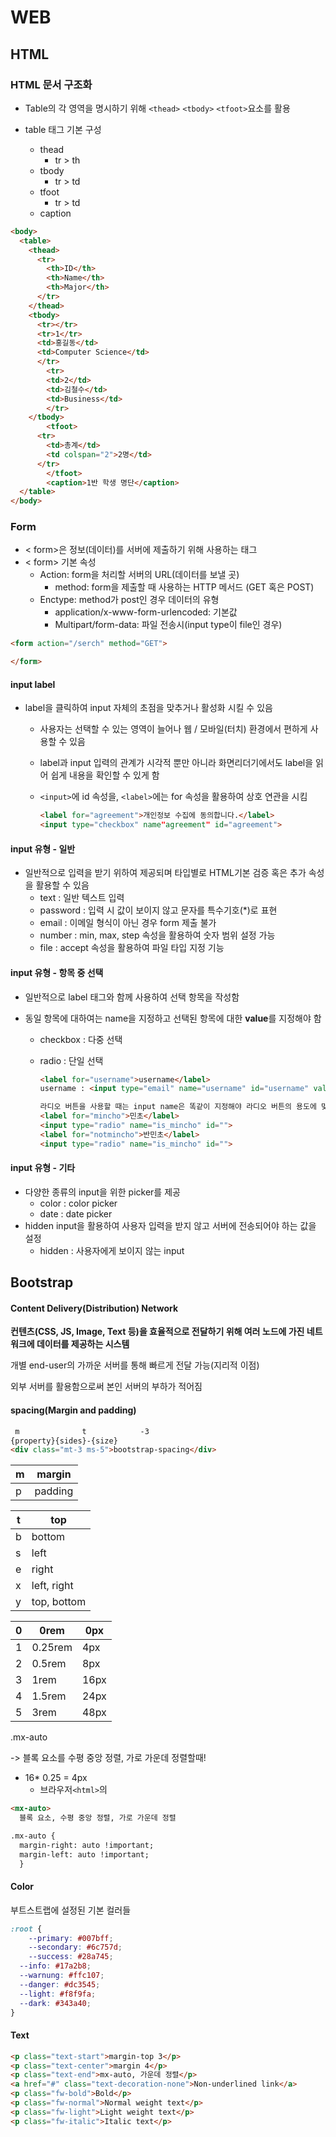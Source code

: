 # WEB

## HTML

### HTML 문서 구조화

- Table의 각 영역을 명시하기 위해 `<thead>` `<tbody>` `<tfoot>`요소를 활용

- table 태그 기본 구성
  - thead
    - tr > th
  - tbody
    - tr > td
  - tfoot
    - tr > td
  -  caption

```html
<body>
  <table>
    <thead>
      <tr>
        <th>ID</th>
        <th>Name</th>
        <th>Major</th>
      </tr>
    </thead>
    <tbody>
      <tr></tr>
      <tr>1</tr>
      <td>홍길동</td>
      <td>Computer Science</td>
      </tr>
  		<tr>
        <td>2</td>
        <td>김철수</td>
        <td>Business</td>
  		</tr>
    </tbody>
		<tfoot>
      <tr>
        <td>총계</td>
        <td colspan="2">2명</td>
      </tr>
		</tfoot>
		<caption>1반 학생 명단</caption>
  </table>
</body>
```



### Form

- < form>은 정보(데이터)를 서버에 제출하기 위해 사용하는 태그
- < form> 기본 속성
  - Action: form을 처리할 서버의 URL(데이터를 보낼 곳)
    - method: form을 제출할 때 사용하는 HTTP 메서드 (GET 혹은 POST)
  - Enctype: method가 post인 경우 데이터의 유형
    - application/x-www-form-urlencoded: 기본값
    - Multipart/form-data: 파일 전송시(input type이 file인 경우)

````html
<form action="/serch" method="GET">

</form>
````



#### input label

- label을 클릭하여 input 자체의 초점을 맞추거나 활성화 시킬 수 있음

  - 사용자는 선택할 수 있는 영역이 늘어나 웹 / 모바일(터치) 환경에서 편하게 사용할 수 있음

  - label과 input 입력의 관계가 시각적 뿐만 아니라 화면리더기에서도 label을 읽어 쉽게 내용을 확인할 수 있게 함

  - `<input>`에 id 속성을, `<label>`에는 for 속성을 활용하여 상호 연관을 시킴

    ```html
    <label for="agreement">개인정보 수집에 동의합니다.</label>
    <input type="checkbox" name"agreement" id="agreement">
    ```



#### input 유형 - 일반

- 일반적으로 입력을 받기 위하여 제공되며 타입별로 HTML기본 검증 혹은 추가 속성을 활용할 수 있음
  - text : 일반 텍스트 입력
  - password : 입력 시 값이 보이지 않고 문자를 특수기호(*)로 표현
  - email : 이메일 형식이 아닌 경우 form 제출 불가
  - number : min, max, step 속성을 활용하여 숫자 범위 설정 가능
  - file : accept 속성을 활용하여 파일 타입 지정 기능



#### input 유형 - 항목 중 선택

- 일반적으로 label 태그와 함께 사용하여 선택 항목을 작성함

- 동일 항목에 대하여는 name을 지정하고 선택된 항목에 대한 **value**를 지정해야 함

  - checkbox : 다중 선택

  - radio : 단일 선택

    ```html
    <label for="username">username</label>
    username : <input type="email" name="username" id="username" value="fx887722@naver.com">
    
    라디오 버튼을 사용할 때는 input name은 똑같이 지정해야 라디오 버튼의 용도에 맞게 동작이 가능 
    <label for="mincho">민초</label>
    <input type="radio" name="is_mincho" id="">
    <label for="notmincho">반민초</label>
    <input type="radio" name="is_mincho" id="">
    ```



#### input 유형 - 기타

- 다양한 종류의 input을 위한 picker를 제공
  - color : color picker
  - date : date picker
- hidden input을 활용하여 사용자 입력을 받지 않고 서버에 전송되어야 하는 값을 설정
  - hidden : 사용자에게 보이지 않는 input



## Bootstrap

#### Content Delivery(Distribution) Network

**컨텐츠(CSS, JS, Image, Text 등)을 효율적으로 전달하기 위해 여러 노드에 가진 네트워크에 데이터를 제공하는 시스템**

개별 end-user의 가까운 서버를 통해 빠르게 전달 가능(지리적 이점)

외부 서버를 활용함으로써 본인 서버의 부하가 적어짐



#### spacing(Margin and padding)

```html
 m				t			 -3
{property}{sides}-{size}
<div class="mt-3 ms-5">bootstrap-spacing</div>
```

| m    | margin  |
| ---- | ------- |
| p    | padding |

| t    | top         |
| ---- | ----------- |
| b    | bottom      |
| s    | left        |
| e    | right       |
| x    | left, right |
| y    | top, bottom |

| 0    | 0rem    | 0px  |
| ---- | ------- | ---- |
| 1    | 0.25rem | 4px  |
| 2    | 0.5rem  | 8px  |
| 3    | 1rem    | 16px |
| 4    | 1.5rem  | 24px |
| 5    | 3rem    | 48px |

.mx-auto

-> 블록 요소를 수평 중앙 정렬, 가로 가운데 정렬할때!

- 16* 0.25 = 4px
  - 브라우저`<html>`의

```html
<mx-auto>
  블록 요소, 수평 중앙 정렬, 가로 가운데 정렬

.mx-auto {
  margin-right: auto !important;
  margin-left: auto !important;
  }
```



#### Color

부트스트랩에 설정된 기본 컬러들

```css
:root {
	--primary: #007bff;
	--secondary: #6c757d;
	--success: #28a745;
  --info: #17a2b8;
  --warnung: #ffc107;
  --danger: #dc3545;
  --light: #f8f9fa;
  --dark: #343a40;
}
```



#### Text

```html
<p class="text-start">margin-top 3</p>
<p class="text-center">margin 4</p>
<p class="text-end">mx-auto, 가운데 정렬</p>
<a href="#" class="text-decoration-none">Non-underlined link</a>
<p class="fw-bold">Bold</p>
<p class="fw-normal">Normal weight text</p>
<p class="fw-light">Light weight text</p>
<p class="fw-italic">Italic text</p>
```







